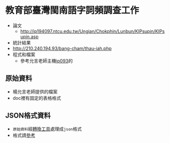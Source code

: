 # 教育部臺灣閩南語字詞頻調查工作

* 論文
  * http://ip194097.ntcu.edu.tw/Ungian/Chokphin/Lunbun/KIPsupin/KIPsupin.asp
* 統計結果
 * http://210.240.194.93/bang-cham/thau-iah.php
* 程式和檔案
  * 參考允言老師主機[ip093](https://github.com/Taiwanese-Corpus/Ungian_Tsu2-ki1#ip093)的
 
## 原始資料
* 楊允言老師提供的檔案
* doc裡有固定的表格格式

## JSON格式資料
* `原始資料`經[轉換工具](https://github.com/sih4sing5hong5/KIPsupin_doc2yaml)處理成`json`格式
* 格式請[參考](https://github.com/sih4sing5hong5/KIPsupin_doc2yaml#%E6%95%99%E8%82%B2%E9%83%A8%E8%87%BA%E7%81%A3%E9%96%A9%E5%8D%97%E8%AA%9E%E5%AD%97%E8%A9%9E%E9%A0%BB%E8%AA%BF%E6%9F%A5%E5%B7%A5%E4%BD%9C%E8%B3%87%E6%96%99%E8%BD%89%E6%8F%9B%E5%B7%A5%E5%85%B7)
